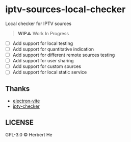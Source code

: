 # iptv-sources-local-checker

Local checker for IPTV sources

> **WIP⚠️** Work In Progress

- [ ] Add support for local testing
- [ ] Add support for quantitative indication
- [ ] Add support for different remote sources testing
- [ ] Add support for user sharing
- [ ] Add support for custom sources
- [ ] Add support for local static service

## Thanks

- [electron-vite](https://github.com/alex8088/electron-vite)
- [iptv-checker](https://github.com/freearhey/iptv-checker)

## LICENSE

GPL-3.0 &copy; Herbert He
